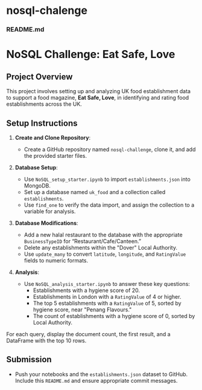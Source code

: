 # nosql-chalenge

### README.md


# NoSQL Challenge: Eat Safe, Love

## Project Overview

This project involves setting up and analyzing UK food establishment data to support a food magazine, **Eat Safe, Love**, in identifying and rating food establishments across the UK.

## Setup Instructions

1. **Create and Clone Repository**:
   - Create a GitHub repository named `nosql-challenge`, clone it, and add the provided starter files.
   
2. **Database Setup**:
   - Use `NoSQL_setup_starter.ipynb` to import `establishments.json` into MongoDB.
   - Set up a database named `uk_food` and a collection called `establishments`.
   - Use `find_one` to verify the data import, and assign the collection to a variable for analysis.

3. **Database Modifications**:
   - Add a new halal restaurant to the database with the appropriate `BusinessTypeID` for “Restaurant/Cafe/Canteen.”
   - Delete any establishments within the "Dover" Local Authority.
   - Use `update_many` to convert `latitude`, `longitude`, and `RatingValue` fields to numeric formats.

4. **Analysis**:
   - Use `NoSQL_analysis_starter.ipynb` to answer these key questions:
     - Establishments with a hygiene score of 20.
     - Establishments in London with a `RatingValue` of 4 or higher.
     - The top 5 establishments with a `RatingValue` of 5, sorted by hygiene score, near "Penang Flavours."
     - The count of establishments with a hygiene score of 0, sorted by Local Authority.

For each query, display the document count, the first result, and a DataFrame with the top 10 rows.

## Submission
- Push your notebooks and the `establishments.json` dataset to GitHub. Include this `README.md` and ensure appropriate commit messages.

